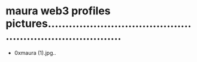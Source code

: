 # maura web3 profiles pictures..........................................................................
- 0xmaura (1).jpg..
